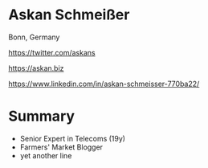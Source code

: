 # Askan Schmeißer

Bonn, Germany

https://twitter.com/askans

https://askan.biz

https://www.linkedin.com/in/askan-schmeisser-770ba22/

# Summary

- Senior Expert in Telecoms (19y)
- Farmers' Market Blogger
- yet another line

